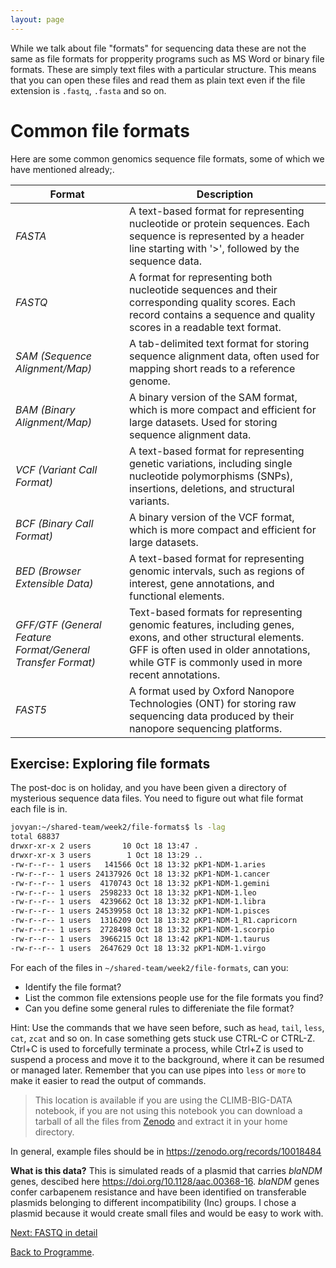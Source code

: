 ```yaml
---
layout: page
---
```


While we talk about file "formats" for sequencing data these are not the same as file formats for propperity programs such as MS Word or binary file formats. These are simply text files with a particular structure. This means that you can open these files and read them as plain text even if the file extension is `.fastq`, `.fasta` and so on. 

# Common file formats

Here are some common genomics sequence file formats, some of which we have mentioned already;. 

| Format               | Description                                            |
|----------------------|--------------------------------------------------------|
| _FASTA_                | A text-based format for representing nucleotide or protein sequences. Each sequence is represented by a header line starting with '>', followed by the sequence data.       |
| _FASTQ_                | A format for representing both nucleotide sequences and their corresponding quality scores. Each record contains a sequence and quality scores in a readable text format.        |
| _SAM (Sequence Alignment/Map)_ | A tab-delimited text format for storing sequence alignment data, often used for mapping short reads to a reference genome.      |
| _BAM (Binary Alignment/Map)_ | A binary version of the SAM format, which is more compact and efficient for large datasets. Used for storing sequence alignment data.        |
| _VCF (Variant Call Format)_ | A text-based format for representing genetic variations, including single nucleotide polymorphisms (SNPs), insertions, deletions, and structural variants.        |
| _BCF (Binary Call Format)_ |  A binary version of the VCF format, which is more compact and efficient for large datasets.        |
| _BED (Browser Extensible Data)_ | A text-based format for representing genomic intervals, such as regions of interest, gene annotations, and functional elements.        |
| _GFF/GTF (General Feature Format/General Transfer Format)_ | Text-based formats for representing genomic features, including genes, exons, and other structural elements. GFF is often used in older annotations, while GTF is commonly used in more recent annotations.   |
| _FAST5_               | A format used by Oxford Nanopore Technologies (ONT) for storing raw sequencing data produced by their nanopore sequencing platforms. |


## Exercise: Exploring file formats

The post-doc is on holiday, and you have been given a directory of mysterious sequence data files. You need to figure out what file format each file is in.

```bash
jovyan:~/shared-team/week2/file-formats$ ls -lag 
total 68837
drwxr-xr-x 2 users       10 Oct 18 13:47 .
drwxr-xr-x 3 users        1 Oct 18 13:29 ..
-rw-r--r-- 1 users   141566 Oct 18 13:32 pKP1-NDM-1.aries
-rw-r--r-- 1 users 24137926 Oct 18 13:32 pKP1-NDM-1.cancer
-rw-r--r-- 1 users  4170743 Oct 18 13:32 pKP1-NDM-1.gemini
-rw-r--r-- 1 users  2598233 Oct 18 13:32 pKP1-NDM-1.leo
-rw-r--r-- 1 users  4239662 Oct 18 13:32 pKP1-NDM-1.libra
-rw-r--r-- 1 users 24539958 Oct 18 13:32 pKP1-NDM-1.pisces
-rw-r--r-- 1 users  1316209 Oct 18 13:32 pKP1-NDM-1_R1.capricorn
-rw-r--r-- 1 users  2728498 Oct 18 13:32 pKP1-NDM-1.scorpio
-rw-r--r-- 1 users  3966215 Oct 18 13:42 pKP1-NDM-1.taurus
-rw-r--r-- 1 users  2647629 Oct 18 13:32 pKP1-NDM-1.virgo
```

For each of the files in `~/shared-team/week2/file-formats`, can you:

* Identify the file format?
* List the common file extensions people use for the file formats you find?
* Can you define some general rules to differeniate the file format?

Hint: Use the commands that we have seen before, such as `head`, `tail`, `less`, `cat`, `zcat` and so on. In case something gets stuck use CTRL-C or CTRL-Z. Ctrl+C is used to forcefully terminate a process, while Ctrl+Z is used to suspend a process and move it to the background, where it can be resumed or managed later. Remember that you can use pipes into `less` or `more` to make it easier to read the output of commands.

> This location is available if you are using the CLIMB-BIG-DATA notebook, if you are not using this notebook you can download a tarball of all the files from [Zenodo](https://zenodo.org/records/10018484/files/file-format-mystery.tar.gz?download=1) and extract it in your home directory.

In general, example files should be in https://zenodo.org/records/10018484 

**What is this data?** This is simulated reads of a plasmid that carries _blaNDM_ genes, descibed here https://doi.org/10.1128/aac.00368-16. _blaNDM_ genes confer carbapenem resistance and have been identified on transferable plasmids belonging to different incompatibility (Inc) groups. I chose a plasmid because it would create small files and would be easy to work with.


[Next: FASTQ in detail](/seq-data/fastq-in-detail)

[Back to Programme]({{site.baseurl}}/modules/sequencing/week-2-programme/).
